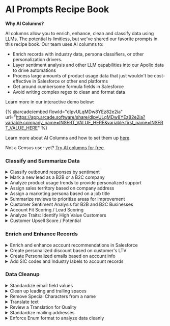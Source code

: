 # AI Prompts Recipe Book

**Why AI Columns?**

AI columns allow you to enrich, enhance, clean and classify data using LLMs. The potential is limitless, but we've shared our favorite prompts in this recipe book. Our team uses AI columns to:

* Enrich records with industry data, persona classifiers, or other personalization drivers.
* Layer sentiment analysis and other LLM capabilities into our Apollo data to drive automations
* Process large amounts of product usage data that just wouldn't be cost-effective in Salesforce or other end platforms
* Get around cumbersome formula fields in Salesforce
* Avoid writing complex regex to clean and format data

Learn more in our interactive demo below:

{% @arcade/embed flowId="dlpvULqMDw8YEz82e2ia" url="https://app.arcade.software/share/dlpvULqMDw8YEz82e2ia?variable.company_name=INSERT_VALUE_HERE&variable.first_name=INSERT_VALUE_HERE" %}

Learn more about AI Columns and how to set them up [here](./).

Not a Census user yet? [Try AI columns for free](https://login.getcensus.com/u/signup/identifier?state=hKFo2SBVaGhKcUwwcktoTGJRdmxlc19ZRE52aW9hNXFNMDJPYaFur3VuaXZlcnNhbC1sb2dpbqN0aWTZIDZaOXp2ck9vc190dktVX0RvbjJfZERFTGxHWmFIWnMzo2NpZNkgajFnb29hYnExSEFDb000V3ZmaDJhSk5yTXlFWGZJM0E&_gl=1*14swtjj*_gcl_aw*R0NMLjE3MjU5MTM1NzIuQ2p3S0NBand1ZnEyQmhBbUVpd0FuWnF3OHFjYmFpWkQ5VGh5SVJjdm5uR0t5LVh1RnFUVkxvRGY1cE1HUDVUVmlMUmhORHp4eThlb19Sb0NuaE1RQXZEX0J3RQ..*_gcl_au*MTQzNDczNzM2LjE3MjIyMjQ2NDg.).

### Classify and Summarize Data

<details>

<summary>Classify outbound responses by sentiment </summary>

```
Your role is to determine the sentiment of a response to a request for a demo.

1. Review the emails in {{record['RESPONSE']}}. Based on the text, determine the sentiment of its author.
2. Based on the sentiment of the response, categorize the response as either:
Interested
Not interested
Enthusiastic
Snarky or Annoyed
```

Columns Needed: Email responses uploaded from your outbound platform

Best response type: Enum or string

Activation Strategy: Use these to improve prioritization and reporting on the quality of outbounding efforts

</details>

<details>

<summary>Mark a new lead as a B2B or a B2C company</summary>

```
For the following company, return company type based on the company name
COMPANY NAME: {{ record['COMPANY_NAME']}}

```

Use Enum as the response type and include in potential values such as B2B, B2C, Both.

</details>

<details>

<summary>Analyze product usage trends to provide personalized support</summary>

````
Summarize the company’s product usage trends over the last 30 days, focusing on key feature activity and highlighting any significant changes compared to the previous 30 days. Use a conversational style with bullet points to highlight key observations for sales talking points. Prioritize the following metrics for analysis:

- Sync Creation Attempts
- Model Creation
- New Sync Configurations
- Deleted or Paused Syncs
- Failed and Invalid Records by service_connection_type
- Records Updated by service_connection_type

Important: Any event in `{{ record['ACTIVITY_SUMMARY_JSON'] }}` that starts with `attempted_` or ends with `_deleted` or `_paused` should not be considered positive. These should be flagged for further investigation by the Customer Success team.

The following JSON includes fields that provide insights into their product usage:

1. `failed_records`: 
    - The number of failed syncs per service_connection_type. An increase in this indicates possible issues with syncs.

2. `invalid_records_sum`: 
    - The total number of invalid records by service_connection_type, signaling potential data issues. An increase in this indicates possible issues with model and dataset creation.

3. `records_updated_sum`: 
    - The number of records updated per service_connection_type, indicating active data syncing. An increase in this could indicate new and growing use cases which are positive. A decrease could indicate that a company is scaling back and something we should flag for the Customer Success team.

4. `activity_summary`: 
    - Provides a breakdown of sync creation attempts, model creation, new sync configurations, and syncs paused or deleted over the last 30 days compared to the previous 30 days.

Use the information from the provided JSON:

Failed, invalid, and successful records by service_connector_type: 
```
{{ record['WEEKLY_RECORDS_ACTIVITES'] }}
```
And the feature usage JSON:
```
{{ record['ACTIVITY_SUMMARY_JSON'] }}
```

---

Structure:

1. Overview of that data:
   - Summarize the company’s product activity over the time period provided, focusing on key features such as sync creation, model creation, and new sync configurations.
   - Highlight any significant differences between the current and previous 30 days.
   - Highlight any significant increases or decrease in `records_updated`, `records_failed` or `reocrds_invalid`
   
2. Growth Signals & Potential Issues:
   - Identify areas of growth, such as an increase in model creation or sync configurations.
   - Flag potential concerns like decreases in sync creation, increases in invalid records, or events marked as `attempted_`, `_deleted`, or `_paused` for Customer Success follow-up.

3. Feature Usage Breakdown:
   - For each feature used (e.g., sync creation, model creation), provide details about the activity:
     - Sync Creation Attempts: How many syncs were attempted in the last 30 days? Is there a drop?
     - Model Creation: How many models were created, and does this suggest deeper product exploration?
     - Failed/Invalid Records: Were there increases in failed or invalid records? Flag these for Customer Success follow-up.
     - Records Updated: Were there any notable increases in records updated, signaling active syncing?
   
4. Service Connection Type Concerns:
   - Highlight any service_connection_types showing a growth in invalid or failed records, or events marked as `attempted_`, `_deleted`, or `_paused`. Provide specific details and suggest investigation.

5. Suggested Next Steps:
   - Suggest personalized actions for the Customer Success team, such as offering more resources, providing troubleshooting support for invalid records, or scheduling check-ins to resolve sync issues.
   - Encourage deeper engagement with underutilized features, particularly if certain features haven’t been used in the last 15 days.

```

````

Columns needed: We use a JSON formatted column to pass the activity details and their meanings to the LLM.&#x20;

Best response type: String

</details>

<details>

<summary>Assign sales territory based on company address</summary>

```
Your task is to determine what sales territory a given account falls into based on its location relative to the Mississippi river. 

1. Each of the records in {{record['ADDRESS']}} ends in a state abbreviation and a five-digit ZIP code. Focus only on these parts of the address.

2. For each record, determine whether it is east or west of the Mississippi River. 
If the address is in the United States and east of the Mississippi River, return [US East]
If the address is in the United States and West of the Mississippi River, return [US West]
If the address is in Canada, return [Canada]
```

Columns Needed: An address including a state or zip code, shown here as ADDRESS

Best response type: Enum or string

</details>

<details>

<summary>Assign a marketing persona based on a job title</summary>

```
Your task is to assign personas to the listed job titles.

1. Review the job title listed in {{record['TITLE']}}. 

2. Assign a matching persona by the following logic:
If the person is a senior leader, return [Executive]. Look for titles including Vice President, VP, Chief, or anything in the C-suite
If the person has a sales or marketing title, return [Go to market]
If the person has a title in growth or ops, return [Ops]
```

Update the categories as needed.

Columns Needed: Job Title, shown here as TITLE

Best Response type: Enum or string

Activate to: Your marketing automation platforms to power personalized email nurtures or trigger PLG playbooks.

</details>

<details>

<summary>Summarize reviews to prioritize areas for improvement</summary>

```
Your task is to determine the reasons behind our five star reviews. 

1. Read the reviews in {{Record['REVIEW']}}
2. Categorize the core focus of the review into one of the following:
-Food
-Service
-Atmosphere
-Location

If multiple answers are relevant, select the one that appears first. Provide only the summarized reason for the review and no other context. 
```

Update the categories as needed.

Columns Needed: the text of a review, shown here as REVIEW

Best Response type: Enum or string

</details>

<details>

<summary>Customer Sentiment Analysis for B2B and B2C Businesses</summary>

```
You are a customer support quality analyst reviewing support requests submitted to a B2B SaaS company. Please assign a sentiment category for each customer request based on the following criteria:

Sentiment Categories (select one only from the list below):
	1.	Positive - Upgrade: The customer expresses interest in upgrading their plan or adding features.
	2.	Positive - General Inquiry: The customer has a general question about the service, showing a positive tone.
	3.	Neutral - General Inquiry: The customer has a straightforward question without a positive or negative tone.
	4.	Neutral - Billing: The customer is inquiring about billing or payment details without expressing frustration.
	5.	Negative - Service Issue: The customer indicates a problem with the service or functionality.
	6.	Negative - Access Issue: The customer is having trouble accessing their account or logging in.
	7.	Negative - Billing Concern: The customer expresses a concern or dissatisfaction regarding billing.
	8.	Negative - Delayed Support: The customer mentions a delay in support or response times.
	9.	Complaint - Product Feature: The customer expresses dissatisfaction with a specific product feature.
	10.	Complaint - Other: The customer provides general complaints or dissatisfaction not covered above.

Important: You must select only one category from the list above. Do not create additional categories or variations. For each request, provide the chosen sentiment category first, followed by a brief explanation.

Inputs:
	•	Subject: {{ record['SUBJECT'] }}
	•	Body: {{ record['BODY'] }}

Example Message for Analysis:

Subject: Unable to access my account

Body: "I am trying to log into my account, but I keep getting an error message. Can someone help me resolve this issue as soon as possible?"

Sentiment: Negative - Access Issue

Explanation: The message indicates a problem with accessing the account, suggesting the customer is frustrated due to login issues.

Another Example Message for Analysis:

Subject: Interested in upgrading to a higher plan

Body: "Hello, I'd like to learn more about the premium plan options and see if they'd be a better fit for our team."

Sentiment: Positive - Upgrade

Explanation: The message reflects interest in an upgrade and shows a positive outlook toward exploring premium options.
```

Update the categories as needed.

Columns Needed: Email Subject and Body\


Best response type: Enum

</details>

<details>

<summary>Account Fit Scoring / Lead Scoring</summary>

```
Using {{ record['CUSTOMER_TRAITS'] }}, perform an Ideal Customer Profile (ICP) analysis using regression. List positive and negative traits with their correlation strengths (strong, moderate, weak), noting data gaps without assuming negatives. Identify valuable traits exclusively based on regression analysis, with category weights summing to 100% for LLM scoring.


Success Metrics


Use these metrics to assess success, loyalty, and conversion:
   •   ARR: Annual recurring revenue, indicating customer value.
   •   ever_customer: If the account has been a customer.
   •   is_customer: Current active customer status.
   •   LTV: Expected revenue per customer.
   •   months_as_customer: Duration as an active customer.
   •   weeks_to_convert: Time from first interaction to conversion.


Categories (with weights)


   1.  Technology (30%):  Identify high/medium confidence tech with success correlations.
   2.  Industry (15%): Highlight industries with positive/negative success correlations.
   3.  Annual Revenue Range (10%): List revenue ranges correlating with success.
   4.  Employee Size Range (15%): Specify employee count ranges with success alignment.
   5.  Geographic Fit (10%): Identify country or regional correlations.
   6.  Investors (10%): Highlight investor partnerships with positive or negative impacts.
   7.  Hiring Trends (10%): Analyze relevant job titles and hiring volume; exclude negative indicators.


Final Output: Structure findings with headings, correlation strengths, and category weights. Note data gaps and additional traits from regression analysis for scoring and lead comparison.

```

Update the categories as needed.

Columns Needed: Customer Traits\


Best response type: Enum or Numbers

</details>

<details>

<summary>Analyze Traits: Identify High Value Customers</summary>

````

You are a data analyst. Using the customer data from the highest plan  plan and the lowest plan , create a trait-by-trait analysis showing the likelihood of being a high-value customer.


For each trait in the data:
1. List each possible value within that trait
2. Calculate the ratio of that value appearing in the high-tier vs low-tier plan
3. Sort traits by their predictive strength (strongest correlation to weakest)


Format your output as:


TRAIT: [Name of Trait]
- VALUE: [Specific Value]
 - High Plan: [%]
 - Low Plan: [%]
 - LIKELIHOOD RATIO: [X]x more likely to be high-value
 Only include traits where there is at least a 10% difference between plans.
Sort values within each trait by likelihood ratio (highest to lowest).
```


This should generate output like:


```
TRAIT: Age Range
- VALUE: 18-25
 - High Plan: 40%
 - Low Plan: 28%
 - LIKELIHOOD RATIO: 1.43x more likely to be high-value


TRAIT: Visit Frequency
- VALUE: Daily
 - High Plan: 38%
 - Low Plan: 24%
 - LIKELIHOOD RATIO: 1.58x more likely to be high-value
```

````



</details>

<details>

<summary>Customer Upsell Score / Potential</summary>

```
Using only the following benchmark data, calculate the customer's upsell score by adding the likelihood ratios of their matching traits found in this analysis:


Using the traits:
AGE: 
AGE_RANGE: 
FITNESS_GOAL: 
GENDER: 
LOCATION: 
LOYALTY_STATUS: 
MEMBERSHIP_PLAN: 
MEMBERSHIP_PRICE: 
PERSONAL_TRAINING_USAGE: 
PREFERRED_WORKOUT_TYPE: 
SIGNUP_DATE: 
USER_ID: 
VISIT_FREQUENCY: 
	1.	Sum the exact likelihood ratios for each matching trait.
	2.	Identify the top matching trait from the list based on the highest likelihood ratio.

Then output only the following:
	•	Upsell Score: one word: High, Medium, or Low
	•	Top Trait: the name of the top matching trait. The complete list is:
	1.	Visit Frequency
	2.	Personal Training Usage
	3.	Loyalty Status
	4.	Gender
	5.	Fitness Goal
	6.	Age Range
	7.	Location

Output format:

Upsell Score: [High/Medium/Low]  
Top Trait: [Top_Trait_Name] 

        

```



</details>



### Enrich and Enhance Records

<details>

<summary>Enrich and enhance account recommendations in Salesforce</summary>

````
If the {{ record['DOMAIN_PAGE_DETAILS_JSON'] }} equals "Not enough activity to provide a summary," display the following message:  
**Not enough activity to provide a summary.**  

Otherwise, summarize the company’s engagement and interest trends based on their web page interactions over the past 90 days.

```html
{{ record['DOMAIN_PAGE_DETAILS_JSON'] }}
```

Summarize the company’s engagement using a conversational style with bullet points, focusing on the following prioritized pages and blog posts. If there are visits to non-prioritized pages (e.g., career, about) without visits to key pages, include them; otherwise, ignore. For customers with a `{{ record['SALES_STATUS'] }}` set to “Customer,” remember they are already paying for our product. It’s still valuable to engage their team to explore potential future needs or improvements. For those marked as “Aware” or “Unaware,” they are in the early stages of the buying journey. Prospects with a `{{ record['SALES_STATUS'] }}` of “Ready to Engage” or “Engaged” are already in conversation with our sales team and likely evaluating specific solutions.

We also have `{{ record['INDUSTRY'] }}` for context. The higher the `{{ record['HEX_FIT_SCORE'] }}`, the more we want to pursue them, so prioritize accordingly.

Prioritized Pages:
- `/pricing`
- `/integrations`
- `/customers`
- `/dbt`
- `/product`
- `/destinations`
- `/segments`
- `/audiencehub`
- `/embedded`
- `/real-time-live-syncs`
- `/datasets`
- `/solutions`
- `/security`
- `/what-is-reverse-etl`
- `/compare/census-vs-hightouch`

Prioritized Blog Posts:
- `/blog/4-ways-to-export-csv-files-from-databricks`
- `/blog/introducing-the-universal-data-platform`
- `/blog/3-ways-to-export-csv-files-from-snowflake-and-one-better-idea`
- `/blog/4-ways-to-export-csv-files-from-redshift`
- `/blog/how-to-hack-it-extracting-data-from-google-bigquery-with-python-2`
- `/blog/toward-a-universal-data-platform`
- `/blog/3-ways-to-export-csv-files-from-google-bigquery`
- `/blog/data-teams-embrace-the-data-warehouse-turn-it-into-a-composable-cdp`
- `/blog/retail-brands-realtime-data-for-revenue`
- `/blog/implementing-entity-resolution-with-python-record-linkage`
- `/blog/connect-python-with-snowflake`
- `/blog/how-to-move-data-from-snowflake-to-salesforce`
- `/blog/a-complete-guide-to-revenue-cohort-analysis`
- `/blog/how-to-unload-data-from-snowflake`
- `/blog/census-live-syncs-on-snowflake`
- `/blog/what-is-master-data-management-master`
- `/blog/send-data-from-bigquery-to-slack`
- `/blog/computed-columns-last-mile-data-transformation`
- `/blog/your-complete-guide-to-redshift-unload`
- `/blog/realtime-reverse-etl-for-google-bigquery`

The following JSON includes fields that provide further insights into each page view:

1. ai_potential_questions:
    - Lists potential user questions about methods, processes, features, or comparisons after reading the content.

2. customer_journey_stage:
    - Indicates where the customer is in their decision-making journey, such as “Think” or “Consider.”

3. key_insights:
    - Summarizes key takeaways or advantages, such as product benefits like scalability, security, or efficiency.

4. persona_classification:
    - Identifies the target audience (e.g., “Data Persona” or “Both”), reflecting the content’s relevance to different user types.

5. reader_intent:
    - Highlights what the reader aims to understand, like learning processes, evaluating pricing, or exploring features.

6. summary_text:
    - Provides a concise article summary, outlining key points, benefits, and how it solves relevant challenges.

Use the information from the provided JSON:

```
{{ record['DOMAIN_PAGE_DETAILS_JSON'] }}
```

---

Structure:

1. Overview of Last 90 Days:
    - Summarize the company’s web activity over the last 90 days, focusing on the prioritized pages and blog posts.
    - Highlight key areas of interest such as product features, pricing, integrations, and comparisons.

2. Buying Signals & Potential Questions:
    - Identify buying signals suggesting the company is nearing a purchase decision or still evaluating options.
    - Include potential questions they might be asking based on their engagement with these key pages.

3. Page Engagement:
    - For each prioritized page or blog post visited, provide details about the content and its relevance:
        - Page Purpose: What does the page cover? (e.g., pricing, product features)
        - User’s Interest: Why does this page matter to them? (e.g., cost evaluation, competitive comparison)

4. Suggested Next Steps:
    - Suggest personalized actions for the sales team, such as offering more resources, scheduling demos, or providing case studies.
    - Emphasize further engagement on the most visited pages like product features, pricing, or competitive comparisons.

---

Sample Output:

```html
<p><b>Overview of Last 90 Days:</b></p>
<ul>
    <li><b>Recent Activity:</b> The company has shown significant interest in pricing, integrations, and product features over the past 90 days.</li>
    <li>They visited multiple pages related to integrations with their existing tools and reviewed solutions for data syncing and audience segmentation.</li>
</ul>

<p><b>Buying Signals & Potential Questions:</b></p>
<ul>
    <li>🟢 The company appears to be in the "Consider" stage, as they’ve been reviewing product pages and pricing options multiple times.</li>
    <li>💡 Possible Questions: What integrations are available for their specific tech stack? What are the pricing options for large data syncs?</li>
</ul>

<p><b>Page Engagement:</b></p>
<ul>
    <li>💲 <b>Pricing Page:</b> The user spent time reviewing pricing tiers, likely assessing the cost for scaling their data operations.</li>
    <li>⚙️ <b>Integrations Page:</b> They explored integration capabilities with their existing systems, indicating interest in seamless data syncing solutions.</li>
    <li>💨 <b>Real-Time Sync Page:</b> The user reviewed content on real-time data syncing, signaling a focus on minimizing data latency.</li>
</ul>

<p><b>Suggested Next Steps:</b></p>
<ul>
    <li> 📅 Schedule a tailored demo showcasing how your solution can integrate with their tech stack and meet their real-time syncing needs.</li>
    <li>📧 Share detailed pricing options, emphasizing scalability for data-heavy operations, and provide relevant case studies from similar companies.</li>
</ul>

<p><b>Talking Points:</b></p>
<ul>
    <li>📊 The company has demonstrated a strong interest in scaling their data operations, particularly regarding real-time syncs and secure transformations.</li>
    <li>📰 Focus on discussing how Census has helped industry leaders like the New York Times efficiently handle large-scale data while ensuring security and operational efficiency.</li>
    <li>📈 Highlight Enterprise plan features, such as advanced transformation tools and data governance capabilities, that can meet their growing needs for scalability and agility.</li>
</ul>
```
```

- 30 days since last purchase, $10 LTV -> 30%
- 60 days since last purchase, $10 LTV -> 20%
- 30 days since last purchase, $250 LTV -> 20%
- 60 days since last purchase, $250 LTV -> 10%

Evaluate the formula for this customer:

Customer's Lifetime Value (LTV): {{ record['CUSTOMER_LTV']}}
Days since last purchase: {{ record['DAYS_SINCE_LAST_PURCHASE']}}

````

</details>

<details>

<summary>Create personalized discount based on customer's LTV</summary>

We will use customer's life time value as an input column. If you don't have LTV yet in your dataset, you can easily calculate that for each user using [Computed Columns](../core-concepts-3.md).&#x20;

You can also use [Computed Columns](../core-concepts-3.md) to calculate days since last purchase.

```
Build a customer promo formula (from 10% to 30%) based on these examples:

- 30 days since last purchase, $10 LTV -> 30%
- 60 days since last purchase, $10 LTV -> 20%
- 30 days since last purchase, $250 LTV -> 20%
- 60 days since last purchase, $250 LTV -> 10%

Evaluate the formula for this customer:

Customer's Lifetime Value (LTV): {{ record['CUSTOMER_LTV']}}
Days since last purchase: {{ record['DAYS_SINCE_LAST_PURCHASE']}}

```

</details>

<details>

<summary>Create Personalized emails based on account info</summary>

```
The data activation company Census links its customer case studies on this page. https://www.getcensus.com/customers

I'd like you to help me prepare a sales email to a prospect with job title {{record['ROLE']}} working at company {{record['COMPANY']}}. Your task is to:

1. Search {{record['COMPANY']}} on the web to identify what kind of company they are and what challenges they are facing. Then, search {{record['ROLE']}} on the web to understand what kinds of challenges that person may care about most.

2. Identify a case study from the Census case study page that best matches the challenges that are relevant to the person's role and company. If you can, use a case study from a person with the same role as the recipient.

3. Write me a brief, concise email that summarizes the selected case study and how it applies to the email recipient. A good email is:

-Concise, can be read in a minute or less
-Includes a link to a the specific case study being referenced
-Opens with a personalized greeting. You can use Marc Benioff, the Salesforce CEO, as an example.
-Focuses on one specific challenge this person may have, rather than summarizing the whole product
-Includes 3 specific numbers and outcomes from the case study

4. Remember to keep your output brief and consider all of the instructions. Provide no explanation beyond the email text.

```

</details>

<details>

<summary>Add SIC codes and Industry labels to account records</summary>

```
You are tasked with determining the industry classification for a given company based on publicly available information. The industry classification should match the Securities and Exchange Commission's (SEC) list of official standard industrial classifications (SIC).
You will be given a company name: {{record['COMPANY']}}

Your task is to:
1. Research the company using publicly available information. This may include the company's official website, SEC filings, financial reports, and reputable business news sources.
2. Based on the information you find, determine the most appropriate industry classification for the company according to the SEC's standard industrial classification (SIC) system. The SIC is a four-digit code that categorizes companies based on their primary business activities.
3. Provide your answer in the following format:
[Insert the corresponding industry name here]([Insert the following SIC code here]
Remember to be as accurate as possible in your classification. If you're unsure about the exact classification, choose the closest match based on the available information.
If you cannot find enough information to make a determination, or if the company name is too vague or ambiguous, or if the confidence level is less than 80%, respond with:
Unable to determine. Insufficient information available.
</industry_classification>
Begin your research and classification now. Provide no explanation.
Before answering, think carefully about the instructions.
```

Columns Needed: Company name, shown here as COMPANY.  The data could be improved by including a URL to the company website, but this is not necessary.

Best Response type: String

</details>

### Data Cleanup

<details>

<summary>Standardize email field values</summary>

```
For the following field, return a single value as an email address. Remove all unwanted text. If the field does not have any email address, return empty string.
Field: {{ record['USER_EMAIL']}}

You will not provide any explanation or description. 
```

</details>

<details>

<summary>Clean up leading and trailing spaces</summary>

```
For the following field, return the text with leading and trailing spaces removed. Don't remove space in-between words.
Field: {{ record['TEXT_FIELD']}}

You will not provide any explanation or description. 
```

</details>

<details>

<summary>Remove Special Characters from a name</summary>

```
For the following name field, return the name with special characters and numeric digits removed
Name Field: {{ record['CUSTOMER_NAME']}}
```

</details>

<details>

<summary>Translate text</summary>

```
Your task is to determine the reasons behind our five star reviews.

1. Translate the text in {{record['REVIEW']}} into English
```

</details>

<details>

<summary>Review a Translation for Quality</summary>

```
You will be given a review in a non-english language and an AI-generated translation of that review. Your task is to determine the quality of the translation.
1. First, consider the original review in {{record['REVIEW']}}. Consider both the meaning of the individual words and the meanings of the sentences as a whole.
2. Consider the translation in {{record['REVIEWS_ENGLISH']}}. Check the translation for accuracy.
3. Consider the slang or vernacular expressions of the region in which the original language is spoken. Ensure that there are no potential double meanings or slang expressions being misunderstood.
4. Output a confidence score for the translation based on the accuracy of the translation and the presence of potential double meanings or slang expressions. The confidence score should be a numerical value 1-5, with 1 meaning low confidence and 5 indicating high confidence.
5. Return your answer in the format:
[Confidence Score], [Explanation]
```

</details>

<details>

<summary>Standardize mailing addresses</summary>

```
For the following address field, return the outcome in an standardized US address format. 
Address Field: {{ record['USER_ADDRESS']}}.
```

</details>

<details>

<summary>Enforce Enum format to analyze data cleanly</summary>

```
Your task is to sort data into categories.
1. Consider the data in {{record['INDUSTRIES_GPT']}}
2. For each record, determine whether each response falls into the category of:
-Physical product
-Digital Product
-Services
-Other

Sort each row into its closest match. Return only one response for each row, and return only categories that exactly match those listed above.
```

</details>

